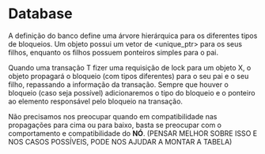 # Database

A definição do banco define uma árvore hierárquica para os diferentes tipos de bloqueios. Um objeto possui um vetor de <unique_ptr> para os seus filhos, enquanto os filhos possuem ponteiros simples para o pai. 

Quando uma transação T fizer uma requisição de lock para um objeto X, o objeto propagará o bloqueio (com tipos diferentes) para o seu pai e o seu filho, repassando a informação da transação. Sempre que houver o bloqueio (caso seja possível) adicionaremos o tipo do bloqueio e o ponteiro ao elemento responsável pelo bloqueio na transação.

Não precisamos nos preocupar quando em compatibilidade nas propagações para cima ou para baixo, basta se preocupar com o comportamento e compatibilidade do **NÓ**. (PENSAR MELHOR SOBRE ISSO E NOS CASOS POSSÍVEIS, PODE NOS AJUDAR A MONTAR A TABELA)
